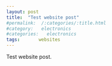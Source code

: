 ```yaml
---
layout: post
title:  "Test website post"
#permalink:  /:categories/:title.html
#category:   electronics
#categories:   electronics
tags:       websites
---
```


Test website post.